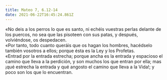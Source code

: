 ```yaml
---
title: Mateo 7, 6.12-14
date: 2021-06-22T16:45:24.861Z
---
```

«No deis a los perros lo que es santo, ni echéis vuestras perlas delante de los puercos, no sea que las pisoteen con sus patas, y después, volviéndose, os despedacen.\
«Por tanto, todo cuanto queráis que os hagan los hombres, hacédselo también vosotros a ellos; porque ésta es la Ley y los Profetas.\
«Entrad por la entrada estrecha; porque ancha es la entrada y espacioso el camino que lleva a la perdición, y son muchos los que entran por ella; mas ¡qué estrecha la entrada y qué angosto el camino que lleva a la Vida!; y poco son los que lo encuentran.